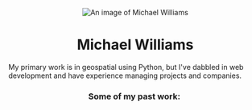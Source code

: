 <p align="center"><img src ="https://www.ers.usda.gov/sites/default/files/images/mikewilliams120x160.png" alt="An image of Michael Williams"></p>

<h1 align="center"> Michael Williams</h1>
My primary work is in geospatial using Python, but I've dabbled in web development and have experience managing projects and companies.
<h3 align="center">Some of my past work: <img src= ""></h3>
<!--
**CriticalWill/CriticalWill** is a ✨ _special_ ✨ repository because its `README.md` (this file) appears on your GitHub profile.

Here are some ideas to get you started:

- 🔭 I’m currently working on ...
- 🌱 I’m currently learning ...
- 👯 I’m looking to collaborate on ...
- 🤔 I’m looking for help with ...
- 💬 Ask me about ...
- 📫 How to reach me: ...
- 😄 Pronouns: ...
- ⚡ Fun fact: ...
-->
